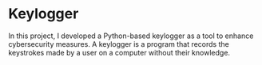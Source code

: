 # Keylogger
In this project, I developed a Python-based keylogger as a tool to enhance cybersecurity measures. A keylogger is a program that records the keystrokes made by a user on a computer without their knowledge.
